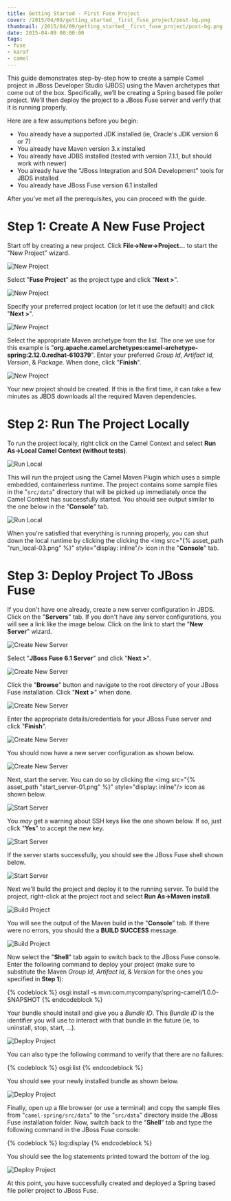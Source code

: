 ```yaml
---
title: Getting Started - First Fuse Project
cover: /2015/04/09/getting_started__first_fuse_project/post-bg.png
thumbnail: /2015/04/09/getting_started__first_fuse_project/post-bg.png
date: 2015-04-09 00:00:00
tags:
- fuse
- karaf
- camel
---
```


This guide demonstrates step-by-step how to create a sample Camel project in JBoss Developer Studio (JBDS) using the Maven archetypes that come out of the box. Specifically, we’ll be creating a Spring based file poller project. We'll then deploy the project to a JBoss Fuse server and verify that it is running properly.
<!-- more -->

Here are a few assumptions before you begin:

- You already have a supported JDK installed (ie, Oracle's JDK version 6 or 7)
- You already have Maven version 3.x installed
- You already have JDBS installed (tested with version 7.1.1, but should work with newer)
- You already have the "JBoss Integration and SOA Development" tools for JBDS installed
- You already have JBoss Fuse version 6.1 installed

After you've met all the prerequisites, you can proceed with the guide.

# Step 1: Create A New Fuse Project

Start off by creating a new project. Click __File->New->Project...__ to start the "New Project" wizard.

![New Project](new_project-01.png)

Select "__Fuse Project__" as the project type and click "__Next >__".

![New Project](new_project-02.png)

Specify your preferred project location (or let it use the default) and click "__Next >__".

![New Project](new_project-0.png)

Select the appropriate Maven archetype from the list. The one we use for this example is "__org.apache.camel.archetypes:camel-archetype-spring:2.12.0.redhat-610379__". Enter your preferred _Group Id_, _Artifact Id_, _Version_, & _Package_. When done, click "__Finish__".

![New Project](new_project-04.png)

Your new project should be created. If this is the first time, it can take a few minutes as JBDS downloads all the required Maven dependencies.

# Step 2: Run The Project Locally

To run the project locally, right click on the Camel Context and select __Run As->Local Camel Context (without tests)__.

![Run Local](run_local-01.png)

This will run the project using the Camel Maven Plugin which uses a simple embedded, containerless runtime. The project contains some sample files in the "`src/data`" directory that will be picked up immediately once the Camel Context has successfully started. You should see output similar to the one below in the "__Console__" tab.

![Run Local](run_local-02.png)

When you're satisfied that everything is running properly, you can shut down the local runtime by clicking the clicking the <img src="{% asset_path "run_local-03.png" %}" style="display: inline"/> icon in the "__Console__" tab.


# Step 3: Deploy Project To JBoss Fuse

If you don't have one already, create a new server configuration in JBDS. Click on the "__Servers__" tab. If you don't have any server configurations, you will see a link like the image below. Click on the link to start the "__New Server__" wizard.

![Create New Server](create_new_server-01.png)

Select "__JBoss Fuse 6.1 Server__" and click "__Next >__".

![Create New Server](create_new_server-02.png)

Click the "__Browse__" button and navigate to the root directory of your JBoss Fuse installation. Click "__Next >__" when done.

![Create New Server](create_new_server-03.png)

Enter the appropriate details/credentials for your JBoss Fuse server and click "__Finish__".

![Create New Server](create_new_server-04.png)

You should now have a new server configuration as shown below.

![Create New Server](create_new_server-05.png)

Next, start the server. You can do so by clicking the <img src="{% asset_path "start_server-01.png" %}" style="display: inline"/> icon as shown below.

![Start Server](start_server-02.png)

You _may_ get a warning about SSH keys like the one shown below. If so, just click "__Yes__" to accept the new key.

![Start Server](start_server-03.png)

If the server starts successfully, you should see the JBoss Fuse shell shown below.

![Start Server](start_server-04.png)

Next we'll build the project and deploy it to the running server. To build the project, right-click at the project root and select __Run As->Maven install__.

![Build Project](build_project-01.png)

You will see the output of the Maven build in the "__Console__" tab. If there were no errors, you should the a __BUILD SUCCESS__ message.

![Build Project](build_project-02.png)

Now select the "__Shell__" tab again to switch back to the JBoss Fuse console. Enter the following command to deploy your project (make sure to substitute the Maven _Group Id_, _Artifact Id_, & _Version_ for the ones you specified in __Step 1__):

{% codeblock %}
osgi:install -s mvn:com.mycompany/spring-camel/1.0.0-SNAPSHOT
{% endcodeblock %}

Your bundle should install and give you a _Bundle ID_. This _Bundle ID_ is the identifier you will use to interact with that bundle in the future (ie, to uninstall, stop, start, ...).

![Deploy Project](deploy_project-01.png)

You can also type the following command to verify that there are no failures:

{% codeblock %}
osgi:list
{% endcodeblock %}

You should see your newly installed bundle as shown below.

![Deploy Project](deploy_project-02.png)

Finally, open up a file browser (or use a terminal) and copy the sample files from "`camel-spring/src/data`" to the "`src/data`" directory inside the JBoss Fuse installation folder. Now, switch back to the "__Shell__" tab and type the following command in the JBoss Fuse console:

{% codeblock %}
log:display
{% endcodeblock %}

You should see the log statements printed toward the bottom of the log.

![Deploy Project](deploy_project-03.png)

At this point, you have successfully created and deployed a Spring based file poller project to JBoss Fuse.
